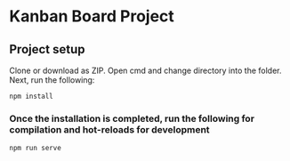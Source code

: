 # Kanban Board Project

## Project setup
Clone or download as ZIP. Open cmd and change directory into the folder.
Next, run the following:
```
npm install
```

### Once the installation is completed, run the following for compilation and hot-reloads for development
```
npm run serve
```
